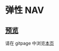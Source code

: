 # 弹性 NAV

## [预览](src/index.html)

请在 gitpage 中浏览[本页](https://mekefly.github.io/quick-style/animated-navigation)
